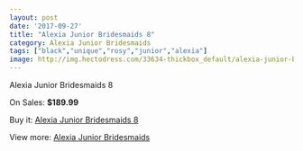 ```yaml
---
layout: post
date: '2017-09-27'
title: "Alexia Junior Bridesmaids 8"
category: Alexia Junior Bridesmaids
tags: ["black","unique","rosy","junior","alexia"]
image: http://img.hectodress.com/33634-thickbox_default/alexia-junior-bridesmaids-8.jpg
---
```

Alexia Junior Bridesmaids 8

On Sales: **$189.99**
<a href="https://www.hectodress.com/alexia-junior-bridesmaids/15529-alexia-junior-bridesmaids-8.html"><amp-img layout="responsive" width="600" height="600" src="//img.hectodress.com/33634-thickbox_default/alexia-junior-bridesmaids-8.jpg" alt="Alexia Junior Bridesmaids 8 0" /></a>

Buy it: [Alexia Junior Bridesmaids 8](https://www.hectodress.com/alexia-junior-bridesmaids/15529-alexia-junior-bridesmaids-8.html "Alexia Junior Bridesmaids 8")

View more: [Alexia Junior Bridesmaids](https://www.hectodress.com/280-alexia-junior-bridesmaids "Alexia Junior Bridesmaids")